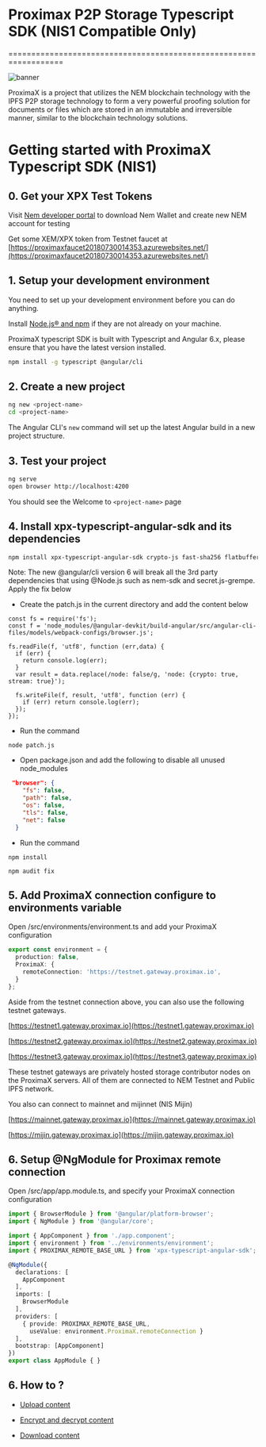 

# Proximax P2P Storage Typescript SDK (NIS1 Compatible Only)
==================================================================

![banner](https://proximax.io/wp-content/uploads/2018/03/ProximaX-logotype.png)

ProximaX is a project that utilizes the NEM blockchain technology with the IPFS P2P storage technology to form a very powerful proofing solution for documents or files which are stored in an immutable and irreversible manner, similar to the blockchain technology solutions.

# Getting started with ProximaX Typescript SDK (NIS1)

## 0. Get your XPX Test Tokens

Visit [Nem developer portal](https://nem.io/developers/) to download Nem Wallet and create new NEM account for testing

Get some XEM/XPX token from Testnet faucet at [https://proximaxfaucet20180730014353.azurewebsites.net/](https://proximaxfaucet20180730014353.azurewebsites.net/)

## 1. Setup your development environment

You need to set up your development environment before you can do anything.

Install [Node.js® and npm](https://nodejs.org/en/download/) if they are not already on your machine.

ProximaX typescript SDK is built with Typescript and Angular 6.x, please ensure that you have the latest version installed.

```bash
npm install -g typescript @angular/cli
```


## 2. Create a new project

```bash
ng new <project-name>
cd <project-name>
```

The Angular CLI's `new` command will set up the latest Angular build in a new project structure.

## 3. Test your project

```bash
ng serve
open browser http://localhost:4200
```

You should see the Welcome to `<project-name>` page

## 4. Install xpx-typescript-angular-sdk and its dependencies

```bash
npm install xpx-typescript-angular-sdk crypto-js fast-sha256 flatbuffers nem-sdk secrets.js-grempe text-encoding-utf-8 typescript-base64-arraybuffer --save
```

Note: The new @angular/cli version 6 will break all the 3rd party dependencies that using @Node.js such as nem-sdk and secret.js-grempe. Apply the fix below

- Create the patch.js in the current directory and add the content below

```node
const fs = require('fs');
const f = 'node_modules/@angular-devkit/build-angular/src/angular-cli-files/models/webpack-configs/browser.js';

fs.readFile(f, 'utf8', function (err,data) {
  if (err) {
    return console.log(err);
  }
  var result = data.replace(/node: false/g, 'node: {crypto: true, stream: true}');

  fs.writeFile(f, result, 'utf8', function (err) {
    if (err) return console.log(err);
  });
});
```

- Run the command 

```node
node patch.js
```

- Open package.json and add the following to disable all unused node_modules

```json
 "browser": {
    "fs": false,
    "path": false,
    "os": false,
    "tls": false,
    "net": false
  }
```

- Run the command 

```node
npm install

npm audit fix
```

## 5. Add ProximaX connection configure to environments variable

Open /src/environments/environment.ts and add your ProximaX configuration

```ts
export const environment = {
  production: false,
  ProximaX: {
    remoteConnection: 'https://testnet.gateway.proximax.io',
  }
};
```

Aside from the testnet connection above, you can also use the following testnet gateways.

[https://testnet1.gateway.proximax.io](https://testnet1.gateway.proximax.io)

[https://testnet2.gateway.proximax.io](https://testnet2.gateway.proximax.io)

[https://testnet3.gateway.proximax.io](https://testnet3.gateway.proximax.io)

These testnet gateways are privately hosted storage contributor nodes on the ProximaX servers. 
All of them are connected to NEM Testnet and Public IPFS network.

You also can connect to mainnet and mijinnet (NIS Mijin)

[https://mainnet.gateway.proximax.io](https://mainnet.gateway.proximax.io)

[https://mijin.gateway.proximax.io](https://mijin.gateway.proximax.io)

## 6. Setup @NgModule for Proximax remote connection

Open /src/app/app.module.ts, and specify your ProximaX connection configuration

```ts
import { BrowserModule } from '@angular/platform-browser';
import { NgModule } from '@angular/core';

import { AppComponent } from './app.component';
import { environment } from '../environments/environment';
import { PROXIMAX_REMOTE_BASE_URL } from 'xpx-typescript-angular-sdk';

@NgModule({
  declarations: [
    AppComponent
  ],
  imports: [
    BrowserModule
  ],
  providers: [
    { provide: PROXIMAX_REMOTE_BASE_URL, 
      useValue: environment.ProximaX.remoteConnection }
  ],
  bootstrap: [AppComponent]
})
export class AppModule { }

```

## 6. How to ?

- [Upload content](docs/encrypt-decrypt.md)

- [Encrypt and decrypt content](docs/encrypt-decrypt.md)

- [Download content](docs/encrypt-decrypt.md)

